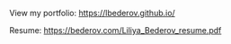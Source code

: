 View my portfolio: https://lbederov.github.io/

Resume: https://bederov.com/Liliya_Bederov_resume.pdf
